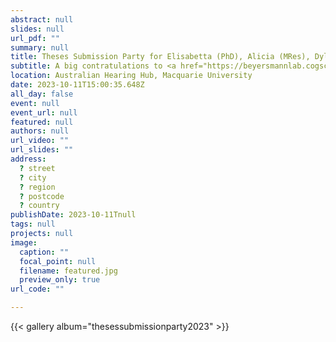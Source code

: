 ```yaml
---
abstract: null
slides: null
url_pdf: ""
summary: null
title: Theses Submission Party for Elisabetta (PhD), Alicia (MRes), Dylan (Hons), and Alex (Hons)
subtitle: A big contratulations to <a href="https://beyersmannlab.cogscience.org/author/elisabetta-de-simone/" target="_blank">Elisabetta DeSimone</a>, 
location: Australian Hearing Hub, Macquarie University
date: 2023-10-11T15:00:35.648Z
all_day: false
event: null
event_url: null
featured: null
authors: null
url_video: ""
url_slides: ""
address:
  ? street
  ? city
  ? region
  ? postcode
  ? country
publishDate: 2023-10-11Tnull
tags: null
projects: null
image:
  caption: ""
  focal_point: null
  filename: featured.jpg
  preview_only: true
url_code: ""

---
```


{{< gallery album="thesessubmissionparty2023" >}}
